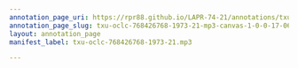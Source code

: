 ```yaml
---
annotation_page_uri: https://rpr88.github.io/LAPR-74-21/annotations/txu-oclc-768426768-1973-21-mp3-canvas-1-0-0-17-06.json
annotation_page_slug: txu-oclc-768426768-1973-21-mp3-canvas-1-0-0-17-06
layout: annotation_page
manifest_label: txu-oclc-768426768-1973-21.mp3

---
```

